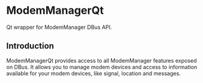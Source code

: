 # ModemManagerQt

Qt wrapper for ModemManager DBus API.

## Introduction

ModemManagerQt provides access to all ModemManager features
exposed on DBus. It allows you to manage modem devices and access
to information available for your modem devices, like signal, location
and messages.

